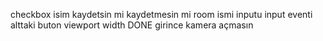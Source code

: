 checkbox isim kaydetsin mi kaydetmesin mi
room ismi inputu input eventi alttaki buton
viewport width DONE
girince kamera açmasın